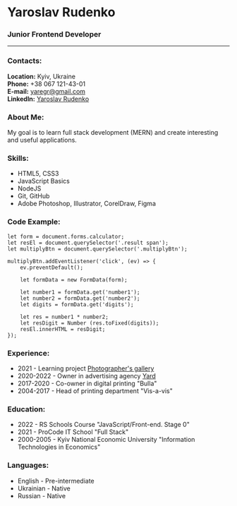 # Yaroslav Rudenko

### Junior Frontend Developer

---

### Contacts:

**Location:** Kyiv, Ukraine<br>
**Phone:** +38 067 121-43-01<br>
**E-mail:** yaregr@gmail.com<br>
**LinkedIn:** [Yaroslav Rudenko](https://www.linkedin.com/in/yaroslav-rudenko-a7107655/)<br>

### About Me:

My goal is to learn full stack development (MERN) and create interesting and useful applications.<br>

### Skills:

- HTML5, CSS3
- JavaScript Basics
- NodeJS
- Git, GitHub
- Adobe Photoshop, Illustrator, CorelDraw, Figma

### Code Example:

```
let form = document.forms.calculator;
let resEl = document.querySelector('.result span');
let multiplyBtn = document.querySelector('.multiplyBtn');

multiplyBtn.addEventListener('click', (ev) => {
    ev.preventDefault();

    let formData = new FormData(form);

    let number1 = formData.get('number1');
    let number2 = formData.get('number2');
    let digits = formData.get('digits');

    let res = number1 * number2;
    let resDigit = Number (res.toFixed(digits));
    resEl.innerHTML = resDigit;
});
```

### Experience:

- 2021 - Learning project [Photographer's gallery](https://github.com/YaregR/Gallery)
- 2020-2022 - Owner in advertising agency [Yard](https://www.facebook.com/Yard2Print)
- 2017-2020 - Co-owner in digital printing "Bulla"
- 2004-2017 - Head of printing department "Vis-a-vis"

### Education:

- 2022 - RS Schools Course "JavaScript/Front-end. Stage 0"
- 2021 - ProCode IT School "Full Stack"
- 2000-2005 - Kyiv National Economic University "Information Technologies in Economics"

### Languages:

- English - Pre-intermediate
- Ukrainian - Native
- Russian - Native
